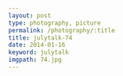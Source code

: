 ```yaml
---
layout: post
type: photography, picture
permalink: /photography/:title
title: julytalk-74
date: 2014-01-16
keyword: julytalk
imgpath: 74.jpg
---
```



